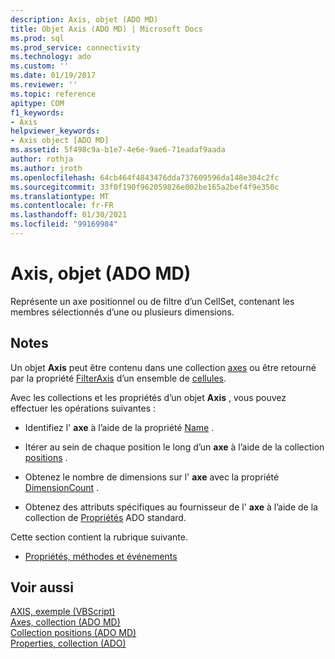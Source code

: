 ```yaml
---
description: Axis, objet (ADO MD)
title: Objet Axis (ADO MD) | Microsoft Docs
ms.prod: sql
ms.prod_service: connectivity
ms.technology: ado
ms.custom: ''
ms.date: 01/19/2017
ms.reviewer: ''
ms.topic: reference
apitype: COM
f1_keywords:
- Axis
helpviewer_keywords:
- Axis object [ADO MD]
ms.assetid: 5f498c9a-b1e7-4e6e-9ae6-71eadaf9aada
author: rothja
ms.author: jroth
ms.openlocfilehash: 64cb464f4843476dda737609596da148e304c2fc
ms.sourcegitcommit: 33f0f190f962059826e002be165a2bef4f9e350c
ms.translationtype: MT
ms.contentlocale: fr-FR
ms.lasthandoff: 01/30/2021
ms.locfileid: "99169984"
---
```

# <a name="axis-object-ado-md"></a>Axis, objet (ADO MD)
Représente un axe positionnel ou de filtre d’un CellSet, contenant les membres sélectionnés d’une ou plusieurs dimensions.  
  
## <a name="remarks"></a>Notes  
 Un objet **Axis** peut être contenu dans une collection [axes](./axes-collection-ado-md.md) ou être retourné par la propriété [FilterAxis](./filteraxis-property-ado-md.md) d’un ensemble de [cellules](./cellset-object-ado-md.md).  
  
 Avec les collections et les propriétés d’un objet **Axis** , vous pouvez effectuer les opérations suivantes :  
  
-   Identifiez l' **axe** à l’aide de la propriété [Name](./name-property-ado-md.md) .  
  
-   Itérer au sein de chaque position le long d’un **axe** à l’aide de la collection [positions](./positions-collection-ado-md.md) .  
  
-   Obtenez le nombre de dimensions sur l' **axe** avec la propriété [DimensionCount](./dimensioncount-property-ado-md.md) .  
  
-   Obtenez des attributs spécifiques au fournisseur de l' **axe** à l’aide de la collection de [Propriétés](../ado-api/properties-collection-ado.md) ADO standard.  
  
 Cette section contient la rubrique suivante.  
  
-   [Propriétés, méthodes et événements](./axis-object-properties-methods-and-events.md)  
  
## <a name="see-also"></a>Voir aussi  
 [AXIS, exemple (VBScript)](./axis-example-vbscript.md)   
 [Axes, collection (ADO MD)](./axes-collection-ado-md.md)   
 [Collection positions (ADO MD)](./positions-collection-ado-md.md)   
 [Properties, collection (ADO)](../ado-api/properties-collection-ado.md)